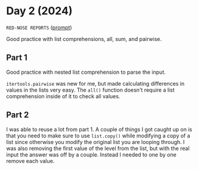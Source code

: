 # Day 2 (2024)

`RED-NOSE REPORTS` ([prompt](https://adventofcode.com/2024/day/2))

Good practice with list comprehensions, all, sum, and pairwise.

## Part 1

Good practice with nested list comprehension to parse the input.

`itertools.pairwise` was new for me, but made calculating differences in values
in the lists very easy. The `all()` function doesn't require a list comprehension
inside of it to check all values.

## Part 2

I was able to reuse a lot from part 1. A couple of things I got caught up on is
that you need to make sure to use `list.copy()` while modifying a copy of a list
since otherwise you modify the original list you are looping through. I was also
removing the first value of the level from the list, but with the real input the
answer was off by a couple. Instead I needed to one by one remove each value.
